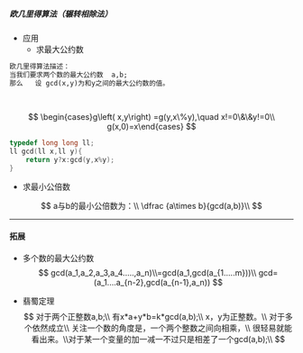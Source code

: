 ##### 欧几里得算法（辗转相除法）

- 应用
  - 求最大公约数

```txt
欧几里得算法描述：
当我们要求两个数的最大公约数  a,b;
那么   设 gcd(x,y)为和y之间的最大公约数的值。
        
            
```

$$
\begin{cases}g\left( x,y\right) =g(y,x\%y),\quad x!=0\&\&y!=0\\ g(x,0)=x\end{cases}
$$

```cpp
typedef long long ll;
ll gcd(ll x,ll y){
    return y?x:gcd(y,x%y);
}
```

- 求最小公倍数

$$
a与b的最小公倍数为：\\
\dfrac {a\times b}{gcd(a,b)}\\
$$

-----

#### 拓展

- 多个数的最大公约数
  $$
  gcd(a_1,a_2,a_3,a_4.....,a_n)\\=gcd(a_1,gcd(a_{1.....m}))\\
                               gcd=(a_1....a_{n-2},gcd(a_{n-1},a_n))
  $$

- 翡蜀定理
  $$
  对于两个正整数a,b;\\
  有x*a+y*b=k*gcd(a,b);\\
  x，y为正整数。\\
  对于多个依然成立\\
  关注一个数的角度是，一个两个整数之间向相乘，\\
  很轻易就能看出来。\\对于某一个变量的加一减一不过只是相差了一个gcd(a,b);\\
  $$
  
  
  



















